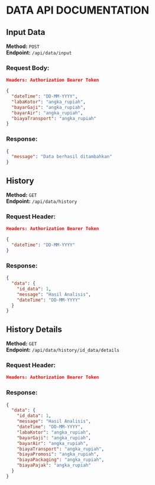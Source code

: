 # DATA API DOCUMENTATION

## Input Data

**Method:** `POST`  
**Endpoint:** `/api/data/input`

### Request Body:

```json
Headers: Authorization Bearer Token
```

```json
{
  "dateTime": "DD-MM-YYYY",
  "labaKotor": "angka_rupiah",
  "bayarGaji": "angka_rupiah",
  "bayarAir": "angka_rupiah",
  "biayaTransport": "angka_rupiah"
}
```

### Response:

```json
{
  "message": "Data berhasil ditambahkan"
}
```

## History

**Method:** `GET`  
**Endpoint:** `/api/data/history`

### Request Header:

```json
Headers: Authorization Bearer Token
```

```json
{
  "dateTime": "DD-MM-YYYY"
}
```

### Response:

```json
{
  "data": {
    "id_data": 1,
    "message": "Hasil Analisis",
    "dateTime": "DD-MM-YYYY"
  }
}
```

## History Details

**Method:** `GET`  
**Endpoint:** `/api/data/history/id_data/details`

### Request Header:

```json
Headers: Authorization Bearer Token
```

### Response:

```json
{
  "data": {
    "id_data": 1,
    "message": "Hasil Analisis",
    "dateTime": "DD-MM-YYYY",
    "labaKotor": "angka_rupiah",
    "bayarGaji": "angka_rupiah",
    "bayarAir": "angka_rupiah",
    "biayaTransport": "angka_rupiah",
    "biayaPromosi": "angka_rupiah",
    "biayaPackaging": "angka_rupiah",
    "biayaPajak": "angka_rupiah"
  }
}
```
